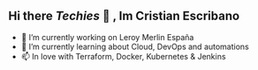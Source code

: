 ## Hi there <i>Techies</i> 🖖 , Im Cristian Escribano

- 🔭 I’m currently working on Leroy Merlin España
- 🌱 I’m currently learning about Cloud, DevOps and automations
- 📫 In love with Terraform, Docker, Kubernetes & Jenkins

##

<!--
**ced-labs/ced-labs** is a ✨ _special_ ✨ repository because its `README.md` (this file) appears on your GitHub profile.

Here are some ideas to get you started:


-->
